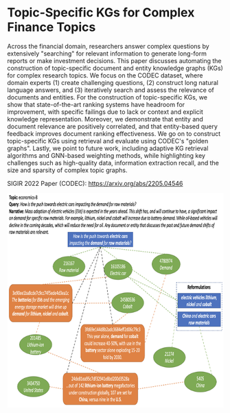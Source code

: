 # Topic-Specific KGs for Complex Finance Topics 

Across the financial domain, researchers answer complex questions by extensively "searching" for relevant information to generate long-form reports or make investment decisions.
This paper discusses automating the construction of topic-specific document and entity knowledge graphs (KGs) for complex research topics.
We focus on the CODEC dataset, where domain experts (1) create challenging questions, (2) construct long natural language answers, and (3) iteratively search and assess the relevance of documents and entities.
For the construction of topic-specific KGs, we show that state-of-the-art ranking systems have headroom for improvement, with specific failings due to lack or context and explicit knowledge representation. 
Moreover, we demonstrate that entity and document relevance are positively correlated, and that entity-based query feedback improves document ranking effectiveness.
We go on to construct topic-specific KGs using retrieval and evaluate using CODEC's "golden graphs".
Lastly, we point to future work, including adaptive KG retrieval algorithms and GNN-based  weighting methods, while highlighting key challenges such as high-quality data, information extraction recall, and the size and sparsity of complex topic graphs.

SIGIR 2022 Paper (CODEC): https://arxiv.org/abs/2205.04546 

<p align="center">
    <img src="https://github.com/grill-lab/akbc-finance-kgs/blob/main/assets/topic_graph.png" alt="CODEC Diagram" width="700" height="500" >

